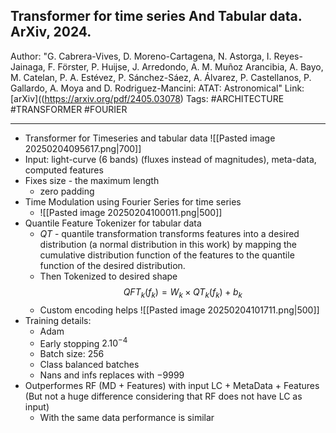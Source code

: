 ## Transformer for time series And Tabular data. ArXiv, 2024.

Author: "G. Cabrera-Vives, D. Moreno-Cartagena, N. Astorga, I. Reyes-Jainaga, F. Förster, P. Huijse, J. Arredondo, A. M. Muñoz Arancibia, A. Bayo, M. Catelan, P. A. Estévez, P. Sánchez-Sáez, A. Álvarez, P. Castellanos, P. Gallardo, A. Moya and D. Rodriguez-Mancini: ATAT: Astronomical"
Link: [arXiv]((https://arxiv.org/pdf/2405.03078)
Tags: #ARCHITECTURE #TRANSFORMER #FOURIER

---

- Transformer for Timeseries and tabular data
	![[Pasted image 20250204095617.png|700]]
- Input: light-curve (6 bands) (fluxes instead of magnitudes), meta-data, computed features
- Fixes size - the maximum length
	- zero padding
- Time Modulation using Fourier Series for time series
	- ![[Pasted image 20250204100011.png|500]]
- Quantile Feature Tokenizer for tabular data
	- $QT$ - quantile transformation transforms features into a desired distribution (a normal distribution in this work) by mapping the cumulative distribution function of the features to the quantile function of the desired distribution. 
	- Then Tokenized to desired shape
	 $$QFT_k(f_k) = W_k \times QT_k(f_k) + b_k$$
	- Custom encoding helps
		 ![[Pasted image 20250204101711.png|500]]
- Training details:
	- Adam
	- Early stopping $2 . 10^{-4}$
	- Batch size:  256
	- Class balanced batches
	- Nans and infs replaces with $-9999$
- Outperformes RF (MD + Features) with input LC + MetaData + Features (But not a huge difference considering that RF does not have LC as input)
	- With the same data performance is similar





